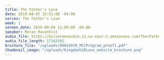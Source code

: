 ```yaml
---
title: The Father's Love
date: 2019-08-07 15:51:00 -04:00
series: The Father's Love
week: 1
sermon_date: 2019-08-04 11:00:00 -04:00
speaker: Moran Rosenblit
audio_file: https://mccsermonaudio.s3.us-east-2.amazonaws.com/The+Father's+Love_07Aug19_154723.lite.mp3
audio_file_length: 17182592
brochure_file: "/uploads/08042019_MCCProgram_proof1.pdf"
thumbnail_image: "/uploads/Kingdom%20Love_website_brochure.png"
---
```

